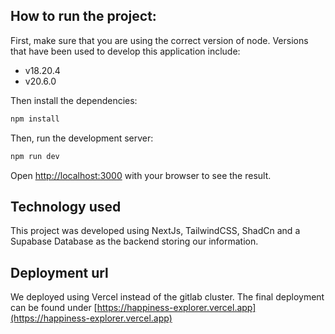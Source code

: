 ## How to run the project:

First, make sure that you are using the correct version of node. Versions that have been used to develop this
application include:
- v18.20.4
- v20.6.0

Then install the dependencies:

```bash
npm install
```

Then, run the development server:

```bash
npm run dev
```

Open [http://localhost:3000](http://localhost:3000) with your browser to see the result.


## Technology used
This project was developed using NextJs, TailwindCSS, ShadCn and a Supabase Database as the backend storing our information.

## Deployment url
We deployed using Vercel instead of the gitlab cluster. The final deployment can be found under [https://happiness-explorer.vercel.app](https://happiness-explorer.vercel.app)
